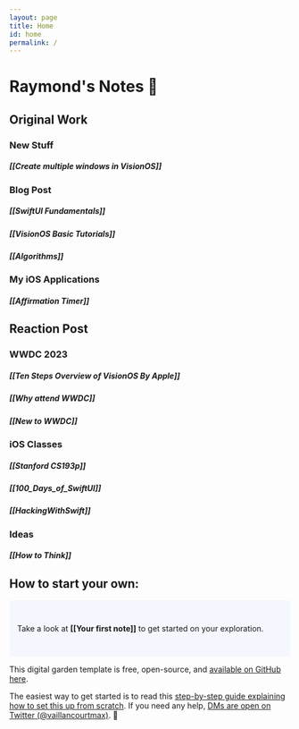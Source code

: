 ```yaml
---
layout: page
title: Home
id: home
permalink: /
---
```


#  Raymond's Notes 🌱



## Original Work
### New Stuff
##### [[Create multiple windows in VisionOS]]

### Blog Post
##### [[SwiftUI Fundamentals]]
##### [[VisionOS Basic Tutorials]]
##### [[Algorithms]]

### My iOS Applications
##### [[Affirmation Timer]]


## Reaction Post
### WWDC 2023
##### [[Ten Steps Overview of VisionOS By Apple]]
##### [[Why attend WWDC]]
##### [[New to WWDC]]

### iOS Classes
##### [[Stanford CS193p]]
##### [[100_Days_of_SwiftUI]]
##### [[HackingWithSwift]]

### Ideas
##### [[How to Think]]

## How to start your own:  

<p style="padding: 3em 1em; background: #f5f7ff; border-radius: 4px;">
  Take a look at <span style="font-weight: bold">[[Your first note]]</span> to get started on your exploration.
</p>

This digital garden template is free, open-source, and [available on GitHub here](https://github.com/maximevaillancourt/digital-garden-jekyll-template).

The easiest way to get started is to read this [step-by-step guide explaining how to set this up from scratch](https://maximevaillancourt.com/blog/setting-up-your-own-digital-garden-with-jekyll). If you need any help, [DMs are open on Twitter (@vaillancourtmax)](https://twitter.com/vaillancourtmax). 👋

<style>
  .wrapper {
    max-width: 46em;
  }
</style>

<style>
  .wrapper {
    max-width: 46em;
  }
</style>
